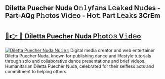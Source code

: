 ## Diletta Puecher Nuda O𝚗𝚕yf𝚊ns L𝚎a𝚔ed N𝚞𝚍es - Part-AQg P𝚑𝚘tos Vi𝚍𝚎o - H𝚘𝚝 Part L𝚎a𝚔s 3CrEm

# <h2><a href="http://kf5y8q.oniu.top/?m=Diletta+Puecher+Nuda">🔗👉 🔴 Diletta Puecher Nuda P𝚑ot𝚘𝚜 V𝚒d𝚎o</a></h2>

[![Diletta Puecher Nuda Nu𝚍e𝚜](https://i.imgur.com/0qMVB7G.gif)](http://kf5y8q.oniu.top/?m=Diletta+Puecher+Nuda)
Digital media creator and web entertainer Diletta Puecher Nuda, known for publishing dance and lifestyle tutorials through solo and collaborative dance presentations and brief videos. Humanitarian Diletta Puecher Nuda, celebrated for their selfless acts and commitment to helping others.  

